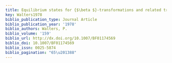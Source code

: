 ```yaml
---
title: Equilibrium states for {$\beta $}-transformations and related transformations
key: Walters1978
biblio_publication_type: Journal Article
biblio_publication_year: '1978'
biblio_authors: Walters, P.
biblio_volume: '159'
biblio_url: http://dx.doi.org/10.1007/BF01174569
biblio_doi: 10.1007/BF01174569
biblio_issn: 0025-5874
biblio_pagination: "65\u201388"
---
```

